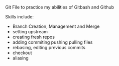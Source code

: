 Git File to practice my abilities of Gitbash and Github

Skills include:
* Branch Creation, Management and Merge
* setting upstream
* creating fresh repos
* adding commiting pushing pulling files
* rebasing, editing previous commits
* checkout
* aliasing

  
